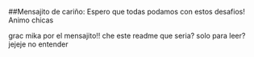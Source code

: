##Mensajito de cariño:
Espero que todas podamos con estos desafios!
Animo chicas

grac mika por el mensajito!!
che este readme que seria? solo para leer? jejeje no entender